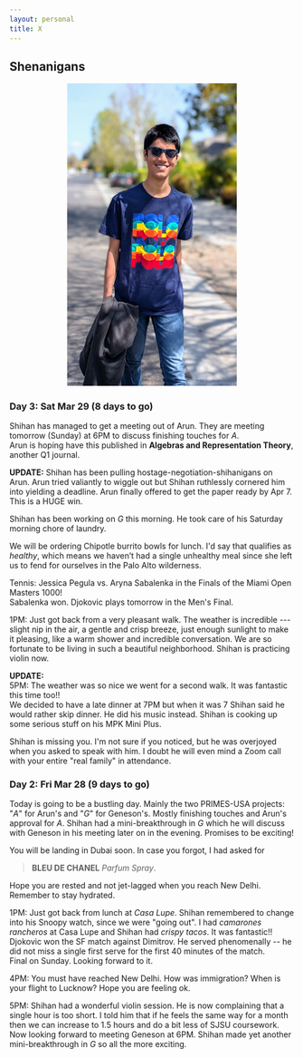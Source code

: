 ```yaml
---
layout: personal
title: X
---
```



## Shenanigans

<center><img src="images/kanungo-mar-2025.jpg" alt="Alt Text" width="300"></center>

### Day 3: Sat Mar 29 (8 days to go)

Shihan has managed to get a meeting out of Arun. They are meeting tomorrow (Sunday) at 6PM to discuss finishing touches for _A_. 
<br> Arun is hoping have this published in **Algebras and Representation Theory**, another Q1 journal.

**UPDATE:** Shihan has been pulling hostage-negotiation-shihanigans on Arun. Arun tried valiantly to wiggle out but Shihan
ruthlessly cornered him into yielding a deadline. Arun finally offered to get the paper ready by Apr 7. This is a HUGE win. 

Shihan has been working on _G_ this morning. He took care of his Saturday morning chore of laundry.

We will be ordering Chipotle burrito bowls for lunch. I'd say that qualifies as _healthy_, which means we haven’t had a single 
unhealthy meal since she left us to fend for ourselves in the Palo Alto wilderness.

Tennis: Jessica Pegula vs. Aryna Sabalenka in the Finals of the Miami Open Masters 1000! <br>
Sabalenka won. Djokovic plays tomorrow in the Men's Final.

1PM: Just got back from a very pleasant walk. The weather is incredible --- slight nip in the air, a gentle and crisp breeze, just
enough sunlight to make it pleasing, like a warm shower and incredible conversation. We are so fortunate to be living in such a 
beautiful neighborhood. Shihan is practicing violin now. 

**UPDATE:** <br>
5PM: The weather was so nice we went for a second walk. It was fantastic this time too!! <br>
We decided to have a late dinner at 7PM but when it was 7 Shihan said he would rather skip dinner. He did his music instead.
Shihan is cooking up some serious stuff on his MPK Mini Plus. 

Shihan is missing you. I'm not sure if you noticed, but he was overjoyed when you asked to speak with him. I doubt he will 
even mind a Zoom call with your entire "real family" in attendance.

### Day 2: Fri Mar 28 (9 days to go)

Today is going to be a bustling day. Mainly the two PRIMES-USA projects: "_A_" for Arun's and "_G_" for Geneson's. 
Mostly finishing touches and Arun's approval for _A_. Shihan had a mini-breakthrough in _G_ which he will discuss 
with Geneson in his meeting later on in the evening. Promises to be exciting!

You will be landing in Dubai soon. In case you forgot, I had asked for 
> **BLEU DE CHANEL** _Parfum Spray_. 

Hope you are rested and not jet-lagged when you reach New Delhi. Remember to stay hydrated.

1PM: Just got back from lunch at _Casa Lupe_. Shihan remembered to change into his Snoopy watch, since we were "going out".
I had _camarones rancheros_ at Casa Lupe and Shihan had _crispy tacos_. It was fantastic!!
<br> Djokovic won the SF match against Dimitrov. He served phenomenally -- he did not miss a single first serve for the first 
40 minutes of the match. <br> Final on Sunday. Looking forward to it.

4PM: You must have reached New Delhi. How was immigration? When is your flight to Lucknow? Hope you are feeling ok.

5PM: Shihan had a wonderful violin session. He is now complaining that a single hour is too short. I told him that if he feels
the same way for a month then we can increase to 1.5 hours and do a bit less of SJSU coursework. Now looking forward to meeting
Geneson at 6PM. Shihan made yet another mini-breakthrough in _G_ so all the more exciting. 
